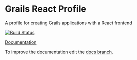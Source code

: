 # Grails React Profile
A profile for creating Grails applications with a React frontend

[![Build Status](https://travis-ci.org/grails-profiles/react.svg?branch=master)](https://travis-ci.org/grails-profiles/react)

[Documentation](https://grails-profiles.github.io/react/latest/guide/index.html)

To improve the documentation edit the [docs branch](https://github.com/grails-profiles/react/tree/docs).

